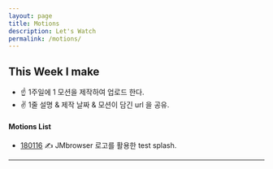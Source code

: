 ```yaml
---
layout: page
title: Motions
description: Let's Watch
permalink: /motions/
---
```


<style type="text/css" media="screen">
  .container {
    margin: 0px auto;
    max-width: 600px;
  }
</style>


## This Week I make 

+ ☝️ 1주일에 1 모션을 제작하여 업로드 한다.
+ ✌️ 1줄 설명 & 제작 날짜 & 모션이 담긴 url 을 공유.


#### Motions List 

+ [180116](https://crazyjamy.github.io/assets/html/jmdemo1a) ✍️ JMbrowser 로고를 활용한 test splash. 


***
